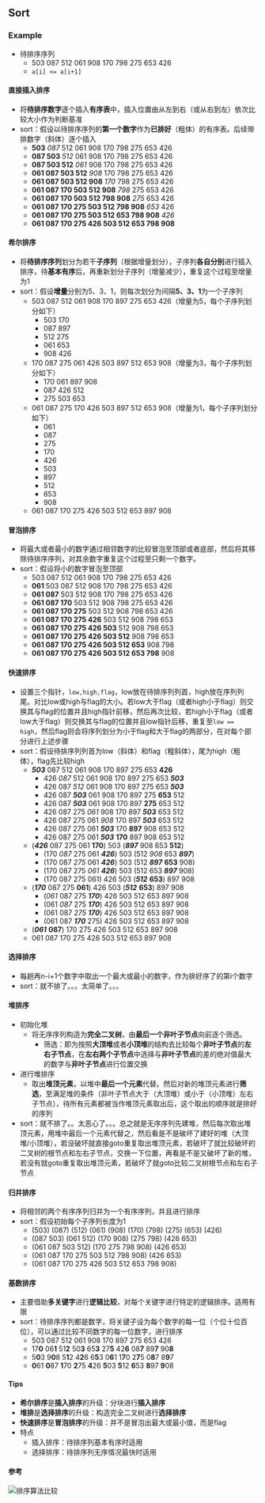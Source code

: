 ## Sort

### Example

* 待排序序列
    * 503 087 512 061 908 170 798 275 653 426
    * `a[i] <= a[i+1]` 
    
#### 直接插入排序

* 将**待排序数字**逐个插入**有序表**中，插入位置由从左到右（或从右到左）依次比较大小作为判断基准
* sort：假设以待排序序列的**第一个数字**作为**已排好**（粗体）的有序表。后续带排数字（斜体）逐个插入
    * **503** *087* 512 061 908 170 798 275 653 426
    * **087 503** *512* 061 908 170 798 275 653 426
    * **087 503 512** *061* 908 170 798 275 653 426
    * **061 087 503 512** *908* 170 798 275 653 426
    * **061 087 503 512 908** *170* 798 275 653 426
    * **061 087 170 503 512 908** *798* 275 653 426
    * **061 087 170 503 512 798 908** *275* 653 426
    * **061 087 170 275 503 512 798 908** *653* 426
    * **061 087 170 275 503 512 653 798 908** *426*
    * **061 087 170 275 426 503 512 653 798 908**

#### 希尔排序

* 将**待排序序列**划分为若干**子序列**（根据增量划分），子序列**各自分别**进行插入排序，待**基本有序**后，再重新划分子序列（增量减少），重复这个过程至增量为1
* sort：假设**增量**分别为5、3、1，则每次划分为间隔**5、3、1**为一个子序列
    * 503 087 512 061 908 170 897 275 653 426（增量为5，每个子序列划分如下）
        * 503 170
        * 087 897
        * 512 275
        * 061 653
        * 908 426
    * 170 087 275 061 426 503 897 512 653 908（增量为3，每个子序列划分如下）
        * 170 061 897 908
        * 087 426 512
        * 275 503 653
    * 061 087 275 170 426 503 897 512 653 908（增量为1，每个子序列划分如下）
        * 061
        * 087
        * 275
        * 170
        * 426
        * 503
        * 897
        * 512
        * 653
        * 908
    * 061 087 170 275 426 503 512 653 897 908

#### 冒泡排序

* 将最大或者最小的数字通过相邻数字的比较冒泡至顶部或者底部，然后将其移除待排序序列，对其余数字重复这个过程至只剩一个数字。
* sort：假设将小的数字冒泡至顶部
    * 503 087 512 061 908 170 798 275 653 426
    * **061** 503 087 512 908 170 798 275 653 426
    * **061 087** 503 512 908 170 798 275 653 426
    * **061 087 170** 503 512 908 798 275 653 426
    * **061 087 170 275** 503 512 908 798 653 426
    * **061 087 170 275 426** 503 512 908 798 653
    * **061 087 170 275 426 503** 512 908 798 653
    * **061 087 170 275 426 503 512** 908 798 653
    * **061 087 170 275 426 503 512 653** 908 798
    * **061 087 170 275 426 503 512 653 798** 908

#### 快速排序

* 设置三个指针，`low,high,flag`，low放在待排序列列首，high放在序列列尾。对比low或high与flag的大小。若low大于flag（或者high小于flag）则交换其与flag的位置并且high指针前移，然后再次比较，若high小于flag（或者low大于flag）则交换其与flag的位置并且low指针后移，重复至`low == high`，然后flag则会将序列划分为小于flag和大于flag的两部分，在对每个部分进行上述步骤
* sort：假设待排序列列首为low（斜体）和flag（粗斜体），尾为high（粗体），flag先比较high
    * ***503*** 087 512 061 908 170 897 275 653 **426**
        * 426 *087* 512 061 908 170 897 275 653 ***503***
        * 426 087 *512* 061 908 170 897 275 653 ***503***
        * 426 087 ***503*** 061 908 170 897 275 **653** 512
        * 426 087 ***503*** 061 908 170 897 **275** 653 512
        * 426 087 275 *061* 908 170 897 ***503*** 653 512
        * 426 087 275 061 *908* 170 897 ***503*** 653 512
        * 426 087 275 061 ***503*** 170 **897** 908 653 512
        * 426 087 275 061 ***503*** **170** 897 908 653 512
    * (***426*** 087 275 061 **170**) 503 (***897*** 908 653 **512**)
        * (170 *087* 275 061 ***426***) 503 (512 *908* 653 ***897***)
        * (170 087 *275* 061 ***426***) 503 (512 ***897*** **653** 908)
        * (170 087 275 *061* ***426***) 503 (512 653 ***897*** 908)
        * (170 087 275 061) 426 503 (***512*** **653**) 897 908
    * (***170*** 087 275 **061**) 426 503 (***512*** **653**) 897 908
        * (*061* 087 275 ***170***) 426 503 512 653 897 908
        * (061 *087* 275 ***170***) 426 503 512 653 897 908
        * (061 087 *275* ***170***) 426 503 512 653 897 908
        * (061 087 ***170*** 275) 426 503 512 653 897 908
    * (***061*** **087**) 170 275 426 503 512 653 897 908
    * 061 087 170 275 426 503 512 653 897 908

#### 选择排序

* 每趟再n-i+1个数字中取出一个最大或最小的数字，作为排好序了的第i个数字
* sort：就不排了。。。太简单了。。。

#### 堆排序

* 初始化堆
    * 将无序序列构造为**完全二叉树**，由**最后一个非叶子节点**向前逐个筛选。
        * 筛选：即为按照**大顶堆**或者**小顶堆**的结构去比较每个**非叶子节点**的**左右子节点**，在**左右两个子节点**中选择与**非叶子节点**的差的绝对值最大的数字与**非叶子节点**进行位置交换
* 进行堆排序
    * 取出**堆顶元素**，以堆中**最后一个元素**代替。然后对新的堆顶元素进行**筛选**，至满足堆的条件（非叶子节点大于（大顶堆）或小于（小顶堆）左右子节点），待所有元素都被当作堆顶元素取出后，这个取出的顺序就是排好的序列
* sort：就不排了。。太恶心了。。。总之就是无序序列先建堆，然后每次取出堆顶元素，用堆中最后一个元素代替之，然后看是不是破坏了建好的堆（大顶堆/小顶堆），若没破坏就直接goto重复取出堆顶元素，若破坏了就比较破坏的二叉树的根节点和左右子节点，交换一下位置，再看是不是又破坏了新的堆，若没有就goto重复取出堆顶元素，若破坏了就goto比较二叉树根节点和左右子节点

#### 归并排序

* 将相邻的两个有序序列归并为一个有序序列，并且进行排序
* sort：假设初始每个子序列长度为1
    * (503) (087) (512) (061) (908) (170) (798) (275) (653) (426)
    * (087 503) (061 512) (170 908) (275 798) (426 653)
    * (061 087 503 512) (170 275 798 908) (426 653)
    * (061 087 170 275 503 512 798 908) (426 653)
    * (061 087 170 275 426 503 512 653 798 908)

#### 基数排序

* 主要借助**多关键字**进行**逻辑比较**，对每个关键字进行特定的逻辑排序。适用有限
* sort：待排序序列都是数字，将关键子设为每个数字的每一位（个位十位百位），可以通过比较不同数字的每一位数字，进行排序
    * 503 087 512 061 908 170 897 275 653 426
    * 17**0** 06**1** 51**2** 50**3** 65**3** 27**5** 42**6** 08**7** 89**7** 90**8**
    * 5**0**3 9**0**8 5**1**2 4**2**6 6**5**3 0**6**1 1**7**0 2**7**5 0**8**7 8**9**7
    * **0**61 **0**87 **1**70 **2**75 **4**26 **5**03 **5**12 **6**53 **8**97 **9**08

#### Tips

* **希尔排序**是**插入排序**的升级：分块进行**插入排序**
* **堆排**是**选择排序**的升级：构造完全二叉树进行**选择排序**
* **快速排序**是**冒泡排序**的升级：并不是冒泡出最大或最小值，而是flag
* 特点
    * 插入排序：待排序列基本有序时适用
    * 选择排序：待排序列无序情况最快时适用

#### 参考
![排序算法比较](http://img.blog.csdn.net/20140715230038739?watermark/2/text/aHR0cDovL2Jsb2cuY3Nkbi5uZXQvZmFuZ3lvbmdoYW8=/font/5a6L5L2T/fontsize/400/fill/I0JBQkFCMA==/dissolve/70/gravity/SouthEast)